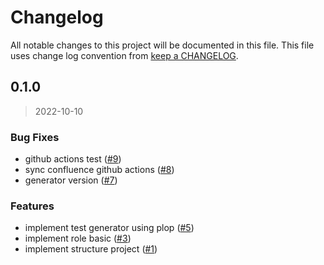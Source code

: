# Changelog

All notable changes to this project will be documented in this file. This file uses change log convention from [keep a CHANGELOG](http://keepachangelog.com/en/0.3.0/).


<a name="0.1.0"></a>
## 0.1.0

> 2022-10-10

### Bug Fixes

* github actions test ([#9](https://github.com/hadenlabs/terraform-aws-iam-role/issues/9))
* sync confluence github actions ([#8](https://github.com/hadenlabs/terraform-aws-iam-role/issues/8))
* generator version ([#7](https://github.com/hadenlabs/terraform-aws-iam-role/issues/7))

### Features

* implement test generator using plop ([#5](https://github.com/hadenlabs/terraform-aws-iam-role/issues/5))
* implement role basic ([#3](https://github.com/hadenlabs/terraform-aws-iam-role/issues/3))
* implement structure project ([#1](https://github.com/hadenlabs/terraform-aws-iam-role/issues/1))

